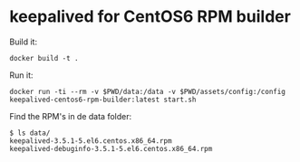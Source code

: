 # keepalived for CentOS6 RPM builder

Build it:
```
docker build -t .
```

Run it:
```
docker run -ti --rm -v $PWD/data:/data -v $PWD/assets/config:/config keepalived-centos6-rpm-builder:latest start.sh
```

Find the RPM's in de data folder:
```
$ ls data/ 
keepalived-3.5.1-5.el6.centos.x86_64.rpm  
keepalived-debuginfo-3.5.1-5.el6.centos.x86_64.rpm
```
